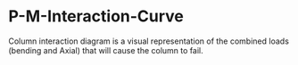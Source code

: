 # P-M-Interaction-Curve
Column interaction diagram is a visual representation of the combined loads (bending and Axial) that will cause the column to fail.
